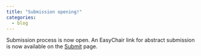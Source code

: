 ```yaml
---
title: "Submission opening!"
categories:
  - blog
---
```


Submission process is now open. An EasyChair link for abstract submission is now available on the [Submit](https://gama-platform.org/Gama-Days-2022/submit/) page.
